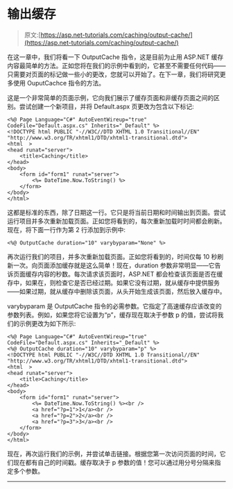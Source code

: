 # 输出缓存

> 原文:[https://asp.net-tutorials.com/caching/output-cache/](https://asp.net-tutorials.com/caching/output-cache/)

在这一章中，我们将看一下 OutputCache 指令，这是目前为止用 ASP.NET 缓存内容最简单的方法。正如您将在我们的示例中看到的，它甚至不需要任何代码——只需要对页面的标记做一些小的更改，您就可以开始了。在下一章，我们将研究更多使用 OuputCachce 指令的方法。

这是一个非常简单的页面示例，它向我们展示了缓存页面和非缓存页面之间的区别。尝试创建一个新项目，并将 Default.aspx 页更改为包含以下标记:

```
<%@ Page Language="C#" AutoEventWireup="true"  CodeFile="Default.aspx.cs" Inherits="_Default" %>
<!DOCTYPE html PUBLIC "-//W3C//DTD XHTML 1.0 Transitional//EN" "http://www.w3.org/TR/xhtml1/DTD/xhtml1-transitional.dtd">
<html  >
<head runat="server">
    <title>Caching</title>
</head>
<body>
    <form id="form1" runat="server">
        <%= DateTime.Now.ToString() %>
    </form>
</body>
</html>
```

这都是标准的东西，除了日期这一行。它只是将当前日期和时间输出到页面。尝试运行项目并多次重新加载页面。正如您将看到的，每次重新加载时时间都会刷新。现在，将下面一行作为第 2 行添加到示例中:

```
<%@ OutputCache duration="10" varybyparam="None" %>
```

再次运行我们的项目，并多次重新加载页面。正如您将看到的，时间仅每 10 秒刷新一次。向页面添加缓存就是这么简单！现在，duration 参数非常明显——它告诉页面缓存内容的秒数。每次请求该页面时，ASP.NET 都会检查该页面是否在缓存中，如果在，则检查它是否已经过期。如果它没有过期，就从缓存中提供服务——如果过期，就从缓存中删除该页面，从头开始生成该页面，然后放入缓存中。

<input type="hidden" name="IL_IN_ARTICLE">

varybyparam 是 OutputCache 指令的必需参数。它指定了高速缓存应该改变的参数列表。例如，如果您将它设置为“p”，缓存现在取决于参数 p 的值，尝试将我们的示例更改为如下所示:

```
<%@ Page Language="C#" AutoEventWireup="true"  CodeFile="Default.aspx.cs" Inherits="_Default" %>
<%@ OutputCache duration="10" varybyparam="p" %>
<!DOCTYPE html PUBLIC "-//W3C//DTD XHTML 1.0 Transitional//EN" "http://www.w3.org/TR/xhtml1/DTD/xhtml1-transitional.dtd">
<html  >
<head runat="server">
    <title>Caching</title>
</head>
<body>
    <form id="form1" runat="server">
        <%= DateTime.Now.ToString() %><br />
        <a href="?p=1">1</a><br />
        <a href="?p=2">2</a><br />
        <a href="?p=3">3</a><br />
    </form>
</body>
</html>
```

现在，再次运行我们的示例，并尝试单击链接。根据您第一次访问页面的时间，它们现在都有自己的时间戳。缓存取决于 p 参数的值！您可以通过用分号分隔来指定多个参数。

* * *